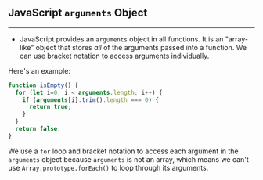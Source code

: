 ## JavaScript `arguments` Object

---

* JavaScript provides an `arguments` object in all functions. It is an "array-like" object that stores _all_ of the arguments passed into a function. We can use bracket notation to access arguments individually.

Here's an example:

```js
function isEmpty() {
  for (let i=0; i < arguments.length; i++) {
    if (arguments[i].trim().length === 0) {
      return true;
    }
  }
  return false;
}
```

We use a `for` loop and bracket notation to access each argument in the `arguments` object because `arguments` is not an array, which means we can't use `Array.prototype.forEach()` to loop through its arguments.